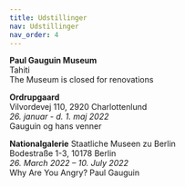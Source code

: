 ```yaml
---
title: Udstillinger
nav: Udstillinger
nav_order: 4
---
```


  

**Paul Gauguin Museum**  
Tahiti  
The Museum is closed for renovations

**Ordrupgaard**  
Vilvordevej 110, 2920 Charlottenlund  
*26. januar - d. 1. maj 2022*    
Gauguin og hans venner  

**Nationalgalerie** Staatliche Museen zu Berlin  
Bodestraße 1-3, 10178 Berlin  
*26. March 2022 – 10. July 2022*  
Why Are You Angry? Paul Gauguin
